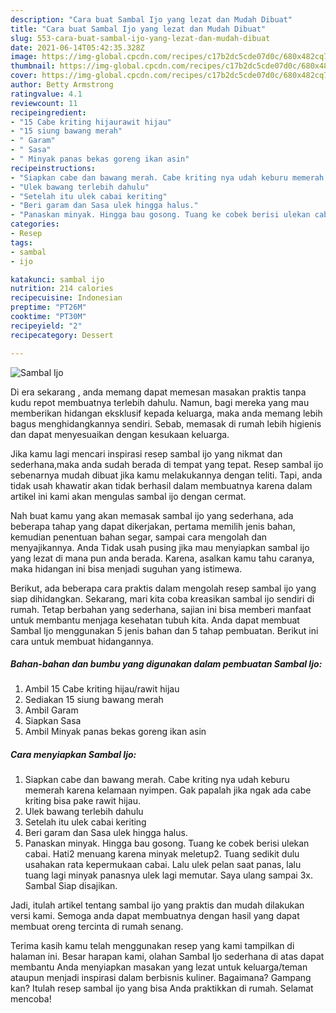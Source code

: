```yaml
---
description: "Cara buat Sambal Ijo yang lezat dan Mudah Dibuat"
title: "Cara buat Sambal Ijo yang lezat dan Mudah Dibuat"
slug: 553-cara-buat-sambal-ijo-yang-lezat-dan-mudah-dibuat
date: 2021-06-14T05:42:35.328Z
image: https://img-global.cpcdn.com/recipes/c17b2dc5cde07d0c/680x482cq70/sambal-ijo-foto-resep-utama.jpg
thumbnail: https://img-global.cpcdn.com/recipes/c17b2dc5cde07d0c/680x482cq70/sambal-ijo-foto-resep-utama.jpg
cover: https://img-global.cpcdn.com/recipes/c17b2dc5cde07d0c/680x482cq70/sambal-ijo-foto-resep-utama.jpg
author: Betty Armstrong
ratingvalue: 4.1
reviewcount: 11
recipeingredient:
- "15 Cabe kriting hijaurawit hijau"
- "15 siung bawang merah"
- " Garam"
- " Sasa"
- " Minyak panas bekas goreng ikan asin"
recipeinstructions:
- "Siapkan cabe dan bawang merah. Cabe kriting nya udah keburu memerah karena kelamaan nyimpen. Gak papalah jika ngak ada cabe kriting bisa pake rawit hijau."
- "Ulek bawang terlebih dahulu"
- "Setelah itu ulek cabai keriting"
- "Beri garam dan Sasa ulek hingga halus."
- "Panaskan minyak. Hingga bau gosong. Tuang ke cobek berisi ulekan cabai. Hati2 menuang karena minyak meletup2. Tuang sedikit dulu usahakan rata kepermukaan cabai. Lalu ulek pelan saat panas, lalu tuang lagi minyak panasnya ulek lagi memutar. Saya ulang sampai 3x. Sambal Siap disajikan."
categories:
- Resep
tags:
- sambal
- ijo

katakunci: sambal ijo 
nutrition: 214 calories
recipecuisine: Indonesian
preptime: "PT26M"
cooktime: "PT30M"
recipeyield: "2"
recipecategory: Dessert

---
```



![Sambal Ijo](https://img-global.cpcdn.com/recipes/c17b2dc5cde07d0c/680x482cq70/sambal-ijo-foto-resep-utama.jpg)

Di era  sekarang , anda memang dapat memesan masakan praktis tanpa kudu repot membuatnya terlebih dahulu. Namun, bagi mereka yang mau memberikan hidangan eksklusif kepada keluarga, maka anda memang lebih bagus menghidangkannya sendiri. Sebab, memasak di rumah lebih higienis dan dapat menyesuaikan dengan kesukaan keluarga.

Jika kamu lagi mencari inspirasi resep sambal ijo yang nikmat dan sederhana,maka anda sudah berada di tempat yang tepat. Resep sambal ijo  sebenarnya mudah dibuat jika kamu melakukannya dengan teliti. Tapi, anda tidak usah khawatir akan tidak berhasil dalam membuatnya 
karena dalam artikel ini kami akan mengulas sambal ijo dengan cermat.  



Nah buat kamu yang akan memasak sambal ijo yang sederhana, ada beberapa tahap yang dapat dikerjakan, pertama memilih jenis bahan, kemudian penentuan bahan segar, sampai cara mengolah dan menyajikannya. Anda Tidak usah pusing jika mau menyiapkan sambal ijo yang lezat di mana pun anda berada. Karena, asalkan kamu  tahu caranya, maka hidangan ini bisa menjadi suguhan yang istimewa.

Berikut, ada beberapa cara praktis  dalam mengolah resep sambal ijo yang siap dihidangkan. Sekarang, mari kita coba kreasikan sambal ijo sendiri di rumah. Tetap berbahan yang sederhana, sajian ini bisa memberi manfaat untuk membantu menjaga kesehatan tubuh kita. Anda dapat membuat Sambal Ijo menggunakan 5 jenis bahan dan 5 tahap pembuatan. Berikut ini cara untuk membuat hidangannya.

<!--inarticleads1-->

##### Bahan-bahan dan bumbu yang digunakan dalam pembuatan Sambal Ijo:

1. Ambil 15 Cabe kriting hijau/rawit hijau
1. Sediakan 15 siung bawang merah
1. Ambil  Garam
1. Siapkan  Sasa
1. Ambil  Minyak panas bekas goreng ikan asin




<!--inarticleads2-->

##### Cara menyiapkan Sambal Ijo:

1. Siapkan cabe dan bawang merah. Cabe kriting nya udah keburu memerah karena kelamaan nyimpen. Gak papalah jika ngak ada cabe kriting bisa pake rawit hijau.
1. Ulek bawang terlebih dahulu
1. Setelah itu ulek cabai keriting
1. Beri garam dan Sasa ulek hingga halus.
1. Panaskan minyak. Hingga bau gosong. Tuang ke cobek berisi ulekan cabai. Hati2 menuang karena minyak meletup2. Tuang sedikit dulu usahakan rata kepermukaan cabai. Lalu ulek pelan saat panas, lalu tuang lagi minyak panasnya ulek lagi memutar. Saya ulang sampai 3x. Sambal Siap disajikan.




Jadi, itulah artikel tentang  sambal ijo  yang praktis dan mudah dilakukan versi kami. Semoga anda dapat membuatnya dengan hasil yang dapat membuat oreng tercinta di rumah senang. 

Terima kasih kamu telah menggunakan resep yang kami tampilkan di halaman ini. Besar harapan kami, olahan  Sambal Ijo sederhana di atas dapat membantu Anda menyiapkan masakan yang lezat untuk keluarga/teman ataupun menjadi inspirasi dalam berbisnis kuliner. Bagaimana? Gampang kan? Itulah resep sambal ijo yang bisa Anda praktikkan di rumah. Selamat mencoba!

